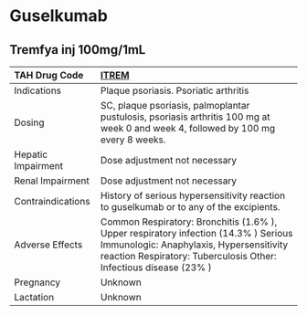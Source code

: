 # Guselkumab

## Tremfya inj 100mg/1mL

| TAH Drug Code      | [**ITREM**](https://www.tahsda.org.tw/drugs/hissearch.php?drug_code=ITREM)                                                                                                                          |
|:-------------------|:----------------------------------------------------------------------------------------------------------------------------------------------------------------------------------------------------|
| Indications        | Plaque psoriasis. Psoriatic arthritis                                                                                                                                                               |
| Dosing             | SC, plaque psoriasis, palmoplantar pustulosis, psoriasis arthritis 100 mg at week 0 and week 4, followed by 100 mg every 8 weeks.                                                                   |
| Hepatic Impairment | Dose adjustment not necessary                                                                                                                                                                       |
| Renal Impairment   | Dose adjustment not necessary                                                                                                                                                                       |
| Contraindications  | History of serious hypersensitivity reaction to guselkumab or to any of the excipients.                                                                                                             |
| Adverse Effects    | Common Respiratory: Bronchitis (1.6% ), Upper respiratory infection (14.3% ) Serious Immunologic: Anaphylaxis, Hypersensitivity reaction Respiratory: Tuberculosis Other: Infectious disease (23% ) |
| Pregnancy          | Unknown                                                                                                                                                                                             |
| Lactation          | Unknown                                                                                                                                                                                             |

